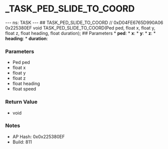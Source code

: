 # _TASK_PED_SLIDE_TO_COORD

--- ns: TASK --- ## TASK_PED_SLIDE_TO_COORD  // 0xD04FE6765D990A06 0x225380EF void TASK_PED_SLIDE_TO_COORD(Ped ped, float x, float y, float z, float heading, float duration);   ## Parameters * **ped**: * **x**: * **y**: * **z**: * **heading**: * **duration**:

### Parameters
* Ped ped
* float x
* float y
* float z
* float heading
* float speed

### Return Value
* void

### Notes
* AP Hash: 0x0x225380EF
* Build: 811

